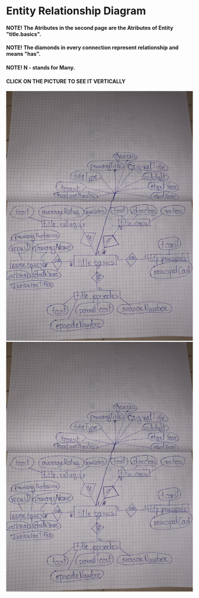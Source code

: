 
# Entity Relationship Diagram
#### NOTE! The Atributes in the second page are the Atributes of Entity "title.basics".
#### NOTE! The diamonds in every connection represent relationship and means "has".
#### NOTE! N - stands for Many.
#### CLICK ON THE PICTURE TO SEE IT VERTICALLY
![Alt text](ERD.jpeg?raw=true "Entity Relationship Diagram")
<img style="float:left width:300px" src="ERD.jpeg" />
